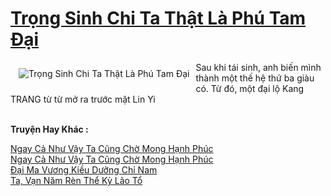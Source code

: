 <a href="https://truyentiki.com/trong-sinh-chi-ta-that-la-phu-tam-dai.33826/" title="Trọng Sinh Chi Ta Thật Là Phú Tam Đại"><h1>Trọng Sinh Chi Ta Thật Là Phú Tam Đại</h1></a><div style="display:table"><img align="right" style="float: left; padding: 10px;" src="https://truyentiki.com/a/img/str/src/33826.jpg" alt="Trọng Sinh Chi Ta Thật Là Phú Tam Đại">Sau khi tái sinh, anh biến mình thành một thế hệ thứ ba giàu có. Từ đó, một đại lộ Kang TRANG từ từ mở ra trước mặt Lin Yi</div><p><br><b>Truyện Hay Khác :</b></p><a href="https://truyentiki.com/ngay-ca-nhu-vay-ta-cung-cho-mong-hanh-phuc.33825/" alt="Ngay Cả Như Vậy Ta Cũng Chờ Mong Hạnh Phúc">Ngay Cả Như Vậy Ta Cũng Chờ Mong Hạnh Phúc</a><br/><a href="https://github.com/nownovels/top500/tree/master/truyenhay/33825/" alt="Ngay Cả Như Vậy Ta Cũng Chờ Mong Hạnh Phúc">Ngay Cả Như Vậy Ta Cũng Chờ Mong Hạnh Phúc</a><br/><a href="https://github.com/nownovels/top500/tree/master/truyenhay/33664/" alt="Đại Ma Vương Kiều Dưỡng Chỉ Nam">Đại Ma Vương Kiều Dưỡng Chỉ Nam</a><br/><a href="https://github.com/nownovels/top500/tree/master/truyenhay/33814/" alt="Ta, Vạn Năm Rèn Thể Kỳ Lão Tổ">Ta, Vạn Năm Rèn Thể Kỳ Lão Tổ</a><br/>
